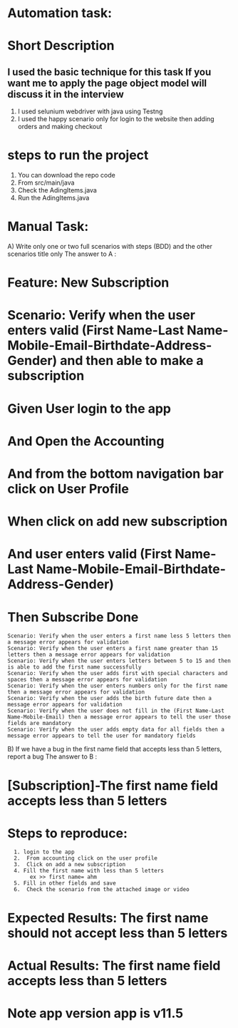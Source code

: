 # Automation task:
# Short Description
## I used the basic technique for this task If you want me to apply the page object model will discuss it in the interview

1. I used selunium webdriver with java using Testng
2.  I used the happy scenario only for login to the website then adding orders and making checkout
   # steps to run the project
   1. You can download the repo code
   2. From src/main/java
   3. Check the AdingItems.java
   4. Run the AdingItems.java

# Manual Task:

  A) Write only one or two full scenarios with steps (BDD) and the other scenarios title only
    The answer to A :
 #  Feature: New Subscription
 # Scenario: Verify when the user enters valid (First Name-Last Name-Mobile-Email-Birthdate-Address-Gender) and then able to make a subscription
  #  Given User login to the app 
  #  And Open the Accounting
  #  And from the bottom navigation bar click on User Profile
  #  When click on add new subscription
  #  And user enters valid (First Name-Last Name-Mobile-Email-Birthdate-Address-Gender)
  #  Then Subscribe Done
    
    
    Scenario: Verify when the user enters a first name less 5 letters then a message error appears for validation
    Scenario: Verify when the user enters a first name greater than 15 letters then a message error appears for validation
    Scenario: Verify when the user enters letters between 5 to 15 and then is able to add the first name successfully
    Scenario: Verify when the user adds first with special characters and spaces then a message error appears for validation
    Scenario: Verify when the user enters numbers only for the first name then a message error appears for validation
    Scenario: Verify when the user adds the birth future date then a message error appears for validation
    Scenario: Verify when the user does not fill in the (First Name-Last Name-Mobile-Email) then a message error appears to tell the user those fields are mandatory
    Scenario: Verify when the user adds empty data for all fields then a message error appears to tell the user for mandatory fields

B) If we have a bug in the first name field that accepts less than 5 letters, report a bug
 The answer to B :
   # [Subscription]-The first name field accepts less than 5 letters
   # Steps to reproduce:
      1. login to the app
      2.  From accounting click on the user profile
      3.  Click on add a new subscription
      4. Fill the first name with less than 5 letters
           ex >> first name= ahm
      5. Fill in other fields and save
      6.  Check the scenario from the attached image or video
# Expected Results: The first name should  not accept  less than 5 letters
# Actual Results: The first name field accepts less than 5 letters
# Note app version app is v11.5
       
      

       
    
        
      

